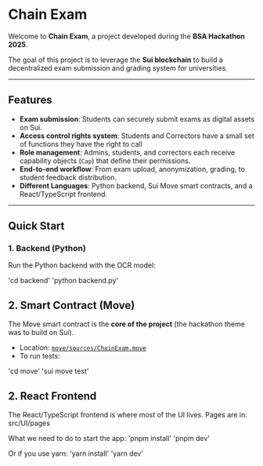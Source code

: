 # Chain Exam

Welcome to **Chain Exam**, a project developed during the **BSA Hackathon 2025**.  

The goal of this project is to leverage the **Sui blockchain** to build a decentralized exam submission and grading system for universities.  

---

##  Features

- **Exam submission**: Students can securely submit exams as digital assets on Sui.  
- **Access control rights system**: Students and Correctors have a small set of functions they have the right to call  
-  **Role management**: Admins, students, and correctors each receive capability objects (`Cap`) that define their permissions.  
-  **End-to-end workflow**: From exam upload, anonymization, grading, to student feedback distribution.  
-  **Different Languages**: Python backend, Sui Move smart contracts, and a React/TypeScript frontend.  

---

## Quick Start

### 1. Backend (Python)

Run the Python backend with the OCR model:

'cd backend'
'python backend.py'

## 2. Smart Contract (Move)

The Move smart contract is the **core of the project** (the hackathon theme was to build on Sui).

- Location: [`move/sources/ChainExam.move`](move/sources/ChainExam.move)  
- To run tests:

'cd move'
'sui move test'

## 2. React Frontend

The React/TypeScript frontend is where most of the UI lives.
Pages are in: src/UI/pages

What we need to do to start the app:
'pnpm install'
'pnpm dev'

Or if you use yarn:
'yarn install'
'yarn dev'



